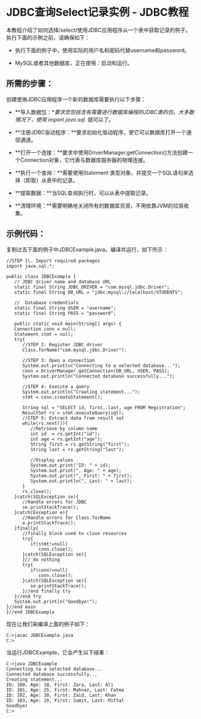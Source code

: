 # JDBC查询Select记录实例 - JDBC教程

本教程介绍了如何选择/select/使用JDBC应用程序从一个表中获取记录的例子。执行下面的示例之前，请确保如下：

*   执行下面的例子中，使用实际的用户名和密码代替username和password。

*   MySQL或者其他数据库，正在使用：启动和运行。

## 所需的步骤：

创建使用JDBC应用程序一个新的数据库需要执行以下步骤：

*   **导入数据包：**要求您包括含有需要进行数据库编程的JDBC类的包。大多数情况下，使用 import java.sql.* 就可以了。

*   **注册JDBC驱动程序：**要求初始化驱动程序，使它可以数据库打开一个通信通道。

*   **打开一个连接：**要求中使用DriverManager.getConnection()方法创建一个Connection对象，它代表与数据库服务器的物理连接。

*   **执行一个查询：**需要使用Statement 类型对象，并提交一个SQL语句来选择（即取）从表中的记录。

*   **提取数据：**当SQL查询执行时，可以从表中提取记录。

*   **清理环境：**需要明确地关闭所有的数据库资源，不用依靠JVM的垃圾收集。

## 示例代码：

复制过去下面的例子中JDBCExample.java，编译并运行，如下所示：

```
//STEP 1\. Import required packages
import java.sql.*;

public class JDBCExample {
   // JDBC driver name and database URL
   static final String JDBC_DRIVER = "com.mysql.jdbc.Driver";  
   static final String DB_URL = "jdbc:mysql://localhost/STUDENTS";

   //  Database credentials
   static final String USER = "username";
   static final String PASS = "password";

   public static void main(String[] args) {
   Connection conn = null;
   Statement stmt = null;
   try{
      //STEP 2: Register JDBC driver
      Class.forName("com.mysql.jdbc.Driver");

      //STEP 3: Open a connection
      System.out.println("Connecting to a selected database...");
      conn = DriverManager.getConnection(DB_URL, USER, PASS);
      System.out.println("Connected database successfully...");

      //STEP 4: Execute a query
      System.out.println("Creating statement...");
      stmt = conn.createStatement();

      String sql = "SELECT id, first, last, age FROM Registration";
      ResultSet rs = stmt.executeQuery(sql);
      //STEP 5: Extract data from result set
      while(rs.next()){
         //Retrieve by column name
         int id  = rs.getInt("id");
         int age = rs.getInt("age");
         String first = rs.getString("first");
         String last = rs.getString("last");

         //Display values
         System.out.print("ID: " + id);
         System.out.print(", Age: " + age);
         System.out.print(", First: " + first);
         System.out.println(", Last: " + last);
      }
      rs.close();
   }catch(SQLException se){
      //Handle errors for JDBC
      se.printStackTrace();
   }catch(Exception e){
      //Handle errors for Class.forName
      e.printStackTrace();
   }finally{
      //finally block used to close resources
      try{
         if(stmt!=null)
            conn.close();
      }catch(SQLException se){
      }// do nothing
      try{
         if(conn!=null)
            conn.close();
      }catch(SQLException se){
         se.printStackTrace();
      }//end finally try
   }//end try
   System.out.println("Goodbye!");
}//end main
}//end JDBCExample
```

现在让我们来编译上面的例子如下：

```
C:>javac JDBCExample.java
C:>
```

当运行JDBCExample，它会产生以下结果：

```
C:>java JDBCExample
Connecting to a selected database...
Connected database successfully...
Creating statement...
ID: 100, Age: 18, First: Zara, Last: Ali
ID: 101, Age: 25, First: Mahnaz, Last: Fatma
ID: 102, Age: 30, First: Zaid, Last: Khan
ID: 103, Age: 28, First: Sumit, Last: Mittal
Goodbye!
C:>
```

